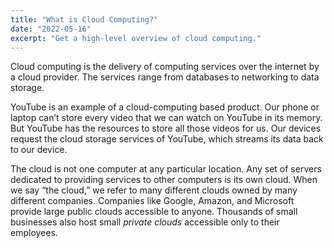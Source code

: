 ```yaml
---
title: "What is Cloud Computing?"
date: "2022-05-16"
excerpt: "Get a high-level overview of cloud computing."
---
```


Cloud computing is the delivery of computing services over the internet by a cloud provider. The services range from databases to networking to data storage.

YouTube is an example of a cloud-computing based product. Our phone or laptop can’t store every video that we can watch on YouTube in its memory. But YouTube has the resources to store all those videos for us. Our devices request the cloud storage services of YouTube, which streams its data back to our device.

The cloud is not one computer at any particular location. Any set of servers dedicated to providing services to other computers is its own cloud. When we say “the cloud,” we refer to many different clouds owned by many different companies. Companies like Google, Amazon, and Microsoft provide large public clouds accessible to anyone. Thousands of small businesses also host small _private clouds_ accessible only to their employees.
